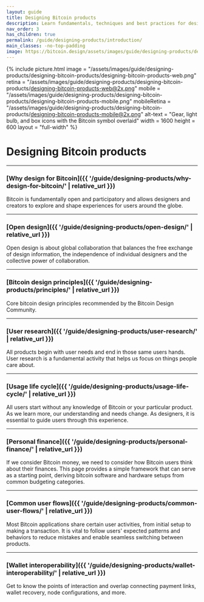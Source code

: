 ```yaml
---
layout: guide
title: Designing Bitcoin products
description: Learn fundamentals, techniques and best practices for designing great Bitcoin UX.
nav_order: 3
has_children: true
permalink: /guide/designing-products/introduction/
main_classes: -no-top-padding
image: https://bitcoin.design/assets/images/guide/designing-products/designing-bitcoin-products/designing-bitcoin-products-preview.png
---
```


<!--

Editor's notes

A brief introduction and summary of all pages in this section. The idea is that readers scan this page to get an overview of the section and then decide which topics to dive into.

-->

{% include picture.html
   image = "/assets/images/guide/designing-products/designing-bitcoin-products/designing-bitcoin-products-web.png"
   retina = "/assets/images/guide/designing-products/designing-bitcoin-products/designing-bitcoin-products-web@2x.png"
   mobile = "/assets/images/guide/designing-products/designing-bitcoin-products/designing-bitcoin-products-mobile.png"
   mobileRetina = "/assets/images/guide/designing-products/designing-bitcoin-products/designing-bitcoin-products-mobile@2x.png"
   alt-text = "Gear, light bulb, and box icons with the Bitcoin symbol overlaid"
   width = 1600
   height = 600
   layout = "full-width"
%}

# Designing Bitcoin products



---

### [Why design for Bitcoin]({{ '/guide/designing-products/why-design-for-bitcoin/' | relative_url }})

Bitcoin is fundamentally open and participatory and allows designers and creators to explore and shape experiences for users around the globe.

---

### [Open design]({{ '/guide/designing-products/open-design/' | relative_url }})

Open design is about global collaboration that balances the free exchange of design information, the independence of individual designers and the collective power of collaboration.

---

### [Bitcoin design principles]({{ '/guide/designing-products/principles/' | relative_url }})

Core bitcoin design principles recommended by the Bitcoin Design Community.

---

### [User research]({{ '/guide/designing-products/user-research/' | relative_url }})

All products begin with user needs and end in those same users hands. User research is a fundamental activity that helps us focus on things people care about.

---

### [Usage life cycle]({{ '/guide/designing-products/usage-life-cycle/' | relative_url }})

All users start without any knowledge of Bitcoin or your particular product. As we learn more, our understanding and needs change. As designers, it is essential to guide users through this experience.

---

### [Personal finance]({{ '/guide/designing-products/personal-finance/' | relative_url }})

If we consider Bitcoin money, we need to consider how Bitcoin users think about their finances. This page provides a simple framework that can serve as a starting point, deriving bitcoin software and hardware setups from common budgeting categories.

---

### [Common user flows]({{ '/guide/designing-products/common-user-flows/' | relative_url }})

Most Bitcoin applications share certain user activities, from initial setup to making a transaction. It is vital to follow users' expected patterns and behaviors to reduce mistakes and enable seamless switching between products.

---

### [Wallet interoperability]({{ '/guide/designing-products/wallet-interoperability/' | relative_url }})

Get to know the points of interaction and overlap connecting payment links, wallet recovery, node configurations, and more.

